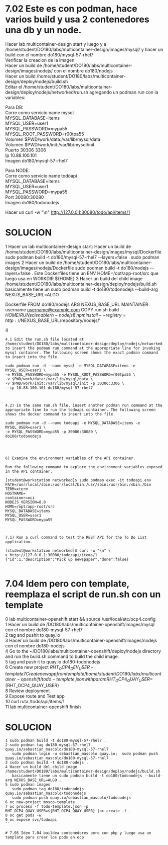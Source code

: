 # 7.02 Este es con podman, hace varios build y usa 2 contenedores una db y un node.  

Hacer lab multicontainer-design start y luego y a /home/student/DO180/labs/multicontainer-design/images/mysql/ y hacer un build con el nombre do180/mysql-57-rhel7  
Verificar la creacion de la imagen  
Hacer un build de /home/student/DO180/labs/multicontainer-design/images/nodejs/ con el nombre do180/nodejs  
Hacer un build /home/student/DO180/labs/multicontainer-design/deploy/nodejs/build.sh  
Editar el /home/student/DO180/labs/multicontainer-design/deploy/nodejs/networked/run.sh agregando un podman run con la variables:  
  
Para DB:  
Corre como servicio
name mysql  
MYSQL_DATABASE=items  
MYSQL_USER=user1  
MYSQL_PASSWORD=mypa55  
MYSQL_ROOT_PASSWORD=r00tpa55  
Volumen $PWD/work/data:/var/lib/mysql/data  
Volumen $PWD/work/init:/var/lib/mysql/init  
Puerto  30306 3306   
Ip 10.88.100.101  
Imagen do180/mysql-57-rhel7  
 
Para NODE:  
Corre como servicio
name todoapi  
MYSQL_DATABASE=items  
MYSQL_USER=user1  
MYSQL_PASSWORD=mypa55  
Port  30080:30080  
Imagen do180/todonodejs  


Hacer un curl -w "\n"  http://127.0.0.1:30080/todo/api/items/1  

# SOLUCION

1 Hacer un lab multicontainer-design start:
Hacer un build de  /home/student/DO180/labs/multicontainer-design/images/mysql/Dockerfile
sudo podman build -t do180/mysql-57-rhel7 --layers=false .
sudo podman images
2 Hacer un build de  /home/student/DO180/labs/multicontainer-design/images/nodejs/Dockerfile
sudo podman build -t do180/nodejs --layers=false .
Este Dockerfiles tiene un ENV HOME=/opt/app-root/src que luego usa en WORKDIR ${HOME}
3 Hacer un build del child image /home/student/DO180/labs/multicontainer-design/deploy/nodejs/build.sh 
basicamente tiene un sudo podman build -t do180/todonodejs --build-arg NEXUS_BASE_URL=ALGO .

Dockerfile
FROM do180/nodejs
ARG NEXUS_BASE_URL
MAINTAINER username <username@example.com>
COPY run.sh build ${HOME}/
RUN scl enable rh-nodejs8 'npm install --registry=http://$NEXUS_BASE_URL/repository/nodejs/'

4

```
4.1 Edit the run.sh file located at /home/student/DO180/labs/multicontainer-design/deploy/nodejs/networked to insert the podman run command at the appropriate line for invoking mysql container. The following screen shows the exact podman command to insert into the file.

sudo podman run -d --name mysql -e MYSQL_DATABASE=items -e MYSQL_USER=user1 \
-e MYSQL_PASSWORD=mypa55 -e MYSQL_ROOT_PASSWORD=r00tpa55 \
-v $PWD/work/data:/var/lib/mysql/data \
-v $PWD/work/init:/var/lib/mysql/init -p 30306:3306 \
--ip 10.88.100.101 do180/mysql-57-rhel7



4.2) In the same run.sh file, insert another podman run command at the appropriate line to run the todoapi container. The following screen shows the docker command to insert into the file.

sudo podman run -d --name todoapi -e MYSQL_DATABASE=items -e MYSQL_USER=user1 \
-e MYSQL_PASSWORD=mypa55 -p 30080:30080 \
do180/todonodejs




6) Examine the environment variables of the API container.

Run the following command to explore the environment variables exposed in the API container.

[student@workstation networked]$ sudo podman exec -it todoapi env
PATH=/usr/local/sbin:/usr/local/bin:/usr/sbin:/usr/bin:/sbin:/bin
TERM=xterm
HOSTNAME=
container=oci
NODEJS_VERSION=8.0
HOME=/opt/app-root/src
MYSQL_DATABASE=items
MYSQL_USER=user1
MYSQL_PASSWORD=mypa55



7.1) Run a curl command to test the REST API for the To Do List application.

[student@workstation networked]$ curl -w "\n" \
> http://127.0.0.1:30080/todo/api/items/1
{"id":1,"description":"Pick up newspaper","done":false}


```




# 7.04 Idem pero con template, reemplaza el script de run.sh con un template

0 lab multicontainer-openshift start && source /usr/local/etc/ocp4.config  
1 Hacer un build de /DO180/labs/multicontainer-openshift/images/mysql con el nombre do180-mysql-57-rhel7  
2 tag and pushit to quay.io  
3 Hacer un build de /DO180/labs/multicontainer-openshift/images/nodejs  con el nombre do180-nodejs  
4 Go to the ~/DO180/labs/multicontainer-openshift/deploy/nodejs directory and run the build.sh command to build the child image.  
5 tag and push it to quay.io do180-todonodejs  
6 Create new project ${RHT_OCP4_DEV_USER}-template    
7 Create new app from template /home/student/DO180/labs/multicontainer-openshift/todo-template.json with param RHT_OCP4_QUAY_USER=${RHT_OCP4_QUAY_USER}  
8 Review deployment  
9 Expose route and Test app  
10 curl ruta /todo/api/items/1  
11 lab multicontainer-openshift finish


# SOLUCION  
```
1 sudo podman build -t do180-mysql-57-rhel7 .
2 sudo podman tag do180-mysql-57-rhel7 quay.io/sebastian_mascolo/do180-mysql-57-rhel7
   sudo podman login -u sebastian_mascolo quay.io;  sudo podman push quay.io/sebastian_mascolo/do180-mysql-57-rhel7
3 sudo podman build -t do180-nodejs .
4 Hacer un build del child image /home/student/DO180/labs/multicontainer-design/deploy/nodejs/build.sh
   basicamente tiene un sudo podman build -t do180/todonodejs --build-arg NEXUS_BASE_URL=ALGO .
5 sudo podman images
   sudo podman tag do180/todonodejs quay.io/sebastian_mascolo/todonodejs
   sudo podman push quay.io/sebastian_mascolo/todonodejs
6 oc new-project mosco-template
7 oc process -f todo-template.json -p RHT_OCP4_QUAY_USER=${RHT_OCP4_QUAY_USER} |oc create -f -
8 oc get pods -w
9 oc expose svc/todoapi  
``

# 7.05 Idem 7.04 buildea contenedores pero con php y luego usa un template para crear los pods en ocp  


